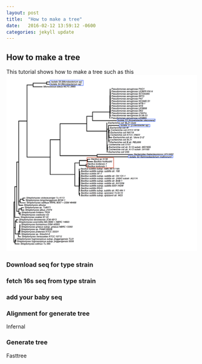 ```yaml
---
layout: post
title:  "How to make a tree"
date:   2016-02-12 13:59:12 -0600
categories: jekyll update
---
```


## How to make a tree
This tutorial shows how to make a tree such as this
![tree](https://raw.githubusercontent.com/metajinomics/tutorials_en/gh-pages/novice/files/new_tree_gc_new_name_box.png)
### Download seq for type strain

### fetch 16s seq from type strain

### add your baby seq

### Alignment for generate tree
Infernal

### Generate tree
Fasttree


